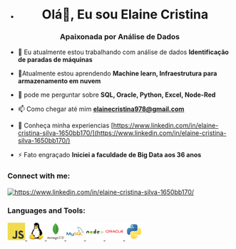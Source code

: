 - <h1 align="center">Olá👋, Eu sou Elaine Cristina</h1>
<h3 align="center">Apaixonada por Análise de Dados</h3>

- 🔭 Eu atualmente estou trabalhando com análise de dados **Identificação de paradas de máquinas**

- 🌱Atualmente estou aprendendo **Machine learn, Infraestrutura para armazenamento em nuvem**

- 💬 pode me perguntar sobre **SQL, Oracle, Python, Excel, Node-Red**

- 📫 Como chegar até mim **elainecristina978@gmail.com**

- 📄 Conheça minha experiencias [https://www.linkedin.com/in/elaine-cristina-silva-1650bb170/](https://www.linkedin.com/in/elaine-cristina-silva-1650bb170/)

- ⚡ Fato engraçado **Iniciei a faculdade de Big Data aos 36 anos**

<h3 align="left">Connect with me:</h3>
<p align="left">
<a href="https://linkedin.com/in/https://www.linkedin.com/in/elaine-cristina-silva-1650bb170/" target="blank"><img align="center" src="https://raw.githubusercontent.com/rahuldkjain/github-profile-readme-generator/master/src/images/icons/Social/linked-in-alt.svg" alt="https://www.linkedin.com/in/elaine-cristina-silva-1650bb170/" height="30" width="40" /></a>
</p>

<h3 align="left">Languages and Tools:</h3>
<p align="left"> <a href="https://developer.mozilla.org/en-US/docs/Web/JavaScript" target="_blank" rel="noreferrer"> <img src="https://raw.githubusercontent.com/devicons/devicon/master/icons/javascript/javascript-original.svg" alt="javascript" width="40" height="40"/> </a> <a href="https://www.linux.org/" target="_blank" rel="noreferrer"> <img src="https://raw.githubusercontent.com/devicons/devicon/master/icons/linux/linux-original.svg" alt="linux" width="40" height="40"/> </a> <a href="https://www.mongodb.com/" target="_blank" rel="noreferrer"> <img src="https://raw.githubusercontent.com/devicons/devicon/master/icons/mongodb/mongodb-original-wordmark.svg" alt="mongodb" width="40" height="40"/> </a> <a href="https://www.mysql.com/" target="_blank" rel="noreferrer"> <img src="https://raw.githubusercontent.com/devicons/devicon/master/icons/mysql/mysql-original-wordmark.svg" alt="mysql" width="40" height="40"/> </a> <a href="https://nodejs.org" target="_blank" rel="noreferrer"> <img src="https://raw.githubusercontent.com/devicons/devicon/master/icons/nodejs/nodejs-original-wordmark.svg" alt="nodejs" width="40" height="40"/> </a> <a href="https://www.oracle.com/" target="_blank" rel="noreferrer"> <img src="https://raw.githubusercontent.com/devicons/devicon/master/icons/oracle/oracle-original.svg" alt="oracle" width="40" height="40"/> </a> <a href="https://www.python.org" target="_blank" rel="noreferrer"> <img src="https://raw.githubusercontent.com/devicons/devicon/master/icons/python/python-original.svg" alt="python" width="40" height="40"/> </a> </p>
<!---
- 
- 
- 
- 
- 
- 
- 
- 
- 
- 
- 
- 👋 Hi, I’m @ELAINECRISTINA
- 👀 I’m interested in ...
- 🌱 I’m currently learning ...
- 💞️ I’m looking to collaborate on ...
- 📫 How to reach me ...


ELAINECRISTINA/ELAINECRISTINA is a ✨ special ✨ repository because its `README.md` (this file) appears on your GitHub profile.
You can click the Preview link to take a look at your changes.
--->
